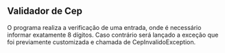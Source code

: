 ## Validador de Cep

O programa realiza a verificação de uma entrada, onde é necessário informar exatamente 8 dígitos.
Caso contrário será lançado a exceção que foi previamente customizada e chamada de CepInvalidoException.
